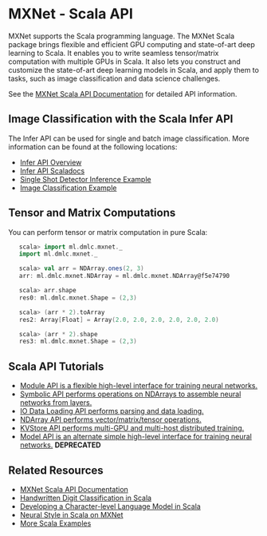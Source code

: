 # MXNet - Scala API
MXNet supports the Scala programming language. The MXNet Scala package brings flexible and efficient GPU
computing and state-of-art deep learning to Scala. It enables you to write seamless tensor/matrix computation with multiple GPUs in Scala. It also lets you construct and customize the state-of-art deep learning models in Scala, and apply them to tasks, such as image classification and data science challenges.

See the [MXNet Scala API Documentation](https://mxnet.incubator.apache.org/api/scala/docs/index.html#ml.dmlc.mxnet.package) for detailed API information.


## Image Classification with the Scala Infer API
The Infer API can be used for single and batch image classification. More information can be found at the following locations:

* [Infer API Overview](https://mxnet.incubator.apache.org/api/scala/infer.html)
* [Infer API Scaladocs](http://mxnet.incubator.apache.org/versions/master/api/scala/docs/index.html#ml.dmlc.mxnet.infer.package)
* [Single Shot Detector Inference Example](https://github.com/apache/incubator-mxnet/tree/master/scala-package/examples/src/main/scala/org/apache/mxnetexamples/infer/objectdetector)
* [Image Classification Example](https://github.com/apache/incubator-mxnet/tree/master/scala-package/examples/src/main/scala/org/apache/mxnetexamples/infer/imageclassifier)


## Tensor and Matrix Computations
You can perform tensor or matrix computation in pure Scala:

```scala
   scala> import ml.dmlc.mxnet._
   import ml.dmlc.mxnet._

   scala> val arr = NDArray.ones(2, 3)
   arr: ml.dmlc.mxnet.NDArray = ml.dmlc.mxnet.NDArray@f5e74790

   scala> arr.shape
   res0: ml.dmlc.mxnet.Shape = (2,3)

   scala> (arr * 2).toArray
   res2: Array[Float] = Array(2.0, 2.0, 2.0, 2.0, 2.0, 2.0)

   scala> (arr * 2).shape
   res3: ml.dmlc.mxnet.Shape = (2,3)
```

## Scala API Tutorials
* [Module API is a flexible high-level interface for training neural networks.](http://mxnet.incubator.apache.org/api/scala/module.html)
* [Symbolic API performs operations on NDArrays to assemble neural networks from layers.](http://mxnet.incubator.apache.org/api/scala/symbol.html)
* [IO Data Loading API performs parsing and data loading.](http://mxnet.incubator.apache.org/api/scala/io.html)
* [NDArray API performs vector/matrix/tensor operations.](http://mxnet.incubator.apache.org/api/scala/ndarray.html)
* [KVStore API performs multi-GPU and multi-host distributed training.](http://mxnet.incubator.apache.org/api/scala/kvstore.html)
* [Model API is an alternate simple high-level interface for training neural networks.](http://mxnet.incubator.apache.org/api/scala/model.html) **DEPRECATED**

## Related Resources
* [MXNet Scala API Documentation](https://mxnet.incubator.apache.org/api/scala/docs/index.html#ml.dmlc.mxnet.package)
* [Handwritten Digit Classification in Scala](http://mxnet.incubator.apache.org/tutorials/scala/mnist.html)
* [Developing a Character-level Language Model in Scala](http://mxnet.incubator.apache.org/tutorials/scala/char_lstm.html)
* [Neural Style in Scala on MXNet](https://github.com/apache/incubator-mxnet/blob/master/scala-package/examples/src/main/scala/org/apache/mxnetexamples/neuralstyle/NeuralStyle.scala)
* [More Scala Examples](https://github.com/apache/incubator-mxnet/tree/master/scala-package/examples/src/main/scala/org/apache/mxnetexamples)
